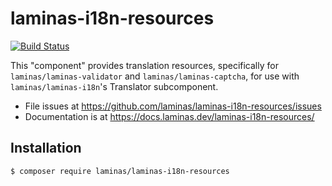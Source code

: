 # laminas-i18n-resources

[![Build Status](https://github.com/laminas/laminas-i18n-resources/workflows/Continuous%20Integration/badge.svg)](https://github.com/laminas/laminas-i18n-resources/actions?query=workflow%3A"Continuous+Integration")

This "component" provides translation resources, specifically for `laminas/laminas-validator` and
`laminas/laminas-captcha`, for use with `laminas/laminas-i18n`'s Translator subcomponent.

- File issues at https://github.com/laminas/laminas-i18n-resources/issues
- Documentation is at https://docs.laminas.dev/laminas-i18n-resources/

## Installation

```console
$ composer require laminas/laminas-i18n-resources
```
